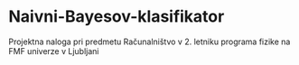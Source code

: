 # Naivni-Bayesov-klasifikator
Projektna naloga pri predmetu Računalništvo v 2. letniku programa fizike na FMF univerze v Ljubljani
